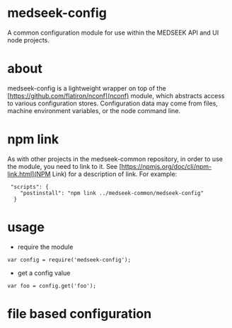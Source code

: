 # medseek-config
A common configuration module for use within the MEDSEEK API and UI node projects.

# about
medseek-config is a lightweight wrapper on top of the [https://github.com/flatiron/nconf](nconf) module, which abstracts access to various configuration stores. Configuration data may come from files, machine environment variables, or the node command line. 

# npm link
As with other projects in the medseek-common repository, in order to use the module, you need to link to it. See [https://npmjs.org/doc/cli/npm-link.html](NPM Link) for a description of link. For example:
````
 "scripts": {
    "postinstall": "npm link ../medseek-common/medseek-config"
  }
````

# usage
* require the module

````
var config = require('medseek-config');
````

* get a config value

````
var foo = config.get('foo');
````

# file based configuration
